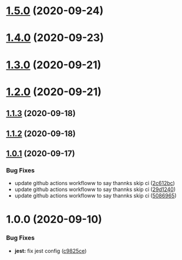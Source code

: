 # [1.5.0](https://github.com/SugarDarius/react-use-algos/compare/v1.4.0...v1.5.0) (2020-09-24)

# [1.4.0](https://github.com/SugarDarius/react-use-algos/compare/v1.3.0...v1.4.0) (2020-09-23)

# [1.3.0](https://github.com/SugarDarius/react-use-algos/compare/v1.2.0...v1.3.0) (2020-09-21)

# [1.2.0](https://github.com/SugarDarius/react-use-algos/compare/v1.1.3...v1.2.0) (2020-09-21)

## [1.1.3](https://github.com/SugarDarius/react-use-algos/compare/v1.1.2...v1.1.3) (2020-09-18)

## [1.1.2](https://github.com/SugarDarius/react-use-algos/compare/v1.1.1...v1.1.2) (2020-09-18)

## [1.0.1](https://github.com/SugarDarius/react-use-algos/compare/v1.0.0...v1.0.1) (2020-09-17)


### Bug Fixes

* update github actions workfloww to say thannks skip ci ([2c612bc](https://github.com/SugarDarius/react-use-algos/commit/2c612bc25e0a02d59c156e739d54f3d860115dbf))
* update github actions workfloww to say thannks skip ci ([29d1240](https://github.com/SugarDarius/react-use-algos/commit/29d1240cd19a9a1017d383fde062d32c159b3c66))
* update github actions workfloww to say thannks skip ci ([5086965](https://github.com/SugarDarius/react-use-algos/commit/5086965e3fa6c9ea3de38730de6d482deba5db84))

# 1.0.0 (2020-09-10)


### Bug Fixes

* **jest:** fix jest config ([c9825ce](https://github.com/SugarDarius/react-use-algos/commit/c9825ce35d01614c9beb799ffa7fb503dfbae1e2))
